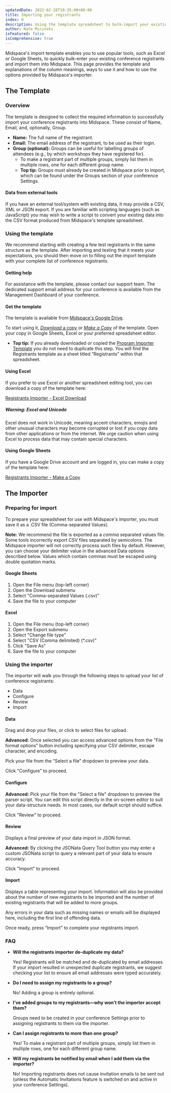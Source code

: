 ```yaml
---
updatedDate: 2022-02-28T10:35:00+00:00
title: Importing your registrants
index: 0
description: Using the template spreadsheet to bulk-import your existing registrants.
author: Nate Micinski
isFeatured: false
isComprehensive: true
---
```


Midspace's import template enables you to use popular tools, such as Excel or
Google Sheets, to quickly bulk-enter your existing conference registrants and import
them into Midspace. This page provides the template and explanations of the column
meanings, ways to use it and how to use the options provided by Midspace's importer.

## The Template

### Overview

The template is designed to collect the required information to successfully import your conference registrants into Midspace. These consist of Name, Email, and, optionally, Group.

- **Name:** The full name of the registrant.
- **Email:** The email address of the registrant, to be used as their login.
- **Group (optional):** Groups can be useful for labelling groups of attendees (e.g., by which workshops they have registered for).
  - To make a registrant part of multiple groups, simply list them in multiple rows, one for each different group name.
  - **Top tip:** Groups must already be created in Midspace prior to import, which can be found under the Groups section of your conference Settings.

#### Data from external tools

If you have an external tool/system with existing data, it may provide a CSV,
XML or JSON export. If you are familiar with scripting languages (such as
JavaScript) you may wish to write a script to convert your existing data into
the CSV format produced from Midspace's template spreadsheet.

### Using the template

We recommend starting with creating a few test registrants in the same structure
as the template. After importing and testing that it meets your expectations, you should then move on to filling out the import template with your complete list of conference registrants.

#### Getting help

For assistance with the template, please contact our support team. The dedicated
support email address for your conference is available from the Management
Dashboard of your conference.

#### Get the template

The template is available from [Midspace's Google
Drive](https://docs.google.com/spreadsheets/d/1XtQJPts8h59LNdIsShKRLMj4QndP97aC/edit?usp=sharing&ouid=101146156947887051687&rtpof=true&sd=true).

To start using it, [_Download_ a copy](#Using-Excel) or [_Make a
Copy_](#Using-Google-Sheets) of the template. Open your copy in Google Sheets,
Excel or your preferred spreadsheet editor.

- **Top tip:** If you already downloaded or copied the [Program Importer Template](https://resources.midspace.app/organizer-guides/getting-started/import/) you do not need to duplicate this step. You will find the Registrants template as a sheet titled “Registrants” within that spreadsheet.

#### Using Excel

If you prefer to use Excel or another spreadsheet editing tool, you can download
a copy of the template here:

[Registrants Importer - Excel Download](https://docs.google.com/spreadsheets/d/1XtQJPts8h59LNdIsShKRLMj4QndP97aC/export?format=xlsx)

##### Warning: Excel and Unicode

Excel does not work in Unicode, meaning accent characters, emojis and other
unusual characters may become corrupted or lost if you copy data from other
applications or from the internet. We urge caution when using Excel to process
data that may contain special characters.

#### Using Google Sheets

If you have a Google Drive account and are logged in, you can make a copy of the
template here:

[Registrants Importer - Make a Copy](https://docs.google.com/spreadsheets/d/1XtQJPts8h59LNdIsShKRLMj4QndP97aC/copy)

## The Importer

### Preparing for import

To prepare your spreadsheet for use with Midspace's importer, you must save it
as a .CSV file (Comma-separated Values).

**Note:** We recommend the file is exported as a _comma_ separated values file. Some tools
incorrectly export CSV files separated by semicolons. The Midspace importer will
not correctly process such files by default. However, you can choose your delimiter value in the advanced Data options described below. Values which contain commas must be escaped
using double quotation marks.

#### Google Sheets

1. Open the File menu (top-left corner)
2. Open the Download submenu
3. Select "Comma-separated Values (.csv)"
4. Save the file to your computer

#### Excel

1. Open the File menu (top-left corner)
2. Open the Export submenu
3. Select "Change file type"
4. Select "CSV (Comma delimited) (\*.csv)"
5. Click "Save As"
6. Save the file to your computer

### Using the importer

The importer will walk you through the following steps to upload your list of conference registrants:

- Data
- Configure
- Review
- Import

#### Data

Drag and drop your files, or click to select files for upload.

**Advanced:** Once selected you can access advanced options from the "File format options" button including specifying your CSV delimiter, escape character, and encoding.

Pick your file from the “Select a file” dropdown to preview your data.

Click "Configure" to proceed.

#### Configure

**Advanced:** Pick your file from the "Select a file" dropdown to preview the parser script. You can edit this script directly in the on-screen editor to suit your data-structure needs. In most cases, our default script should suffice.

Click "Review" to proceed.

#### Review

Displays a final preview of your data import in JSON format.

**Advanced:** By clicking the JSONata Query Tool button you may enter a custom JSONata script to query a relevant part of your data to ensure accuracy.

Click "Import" to proceed.

#### Import

Displays a table representing your import. Information will also be provided about the number of new registrants to be imported and the number of existing registrants that will be added to more groups.

Any errors in your data such as missing names or emails will be displayed here, including the first line of offending data.

Once ready, press “Import” to complete your registrants import.

### FAQ

- **Will the registrants importer de-duplicate my data?**

  Yes! Registrants will be matched and de-duplicated by email addresses. If your import resulted in unexpected duplicate registrants, we suggest checking your list to ensure all email addresses were typed accurately.

- **Do I need to assign my registrants to a group?**

  No! Adding a group is entirely optional.

- **I’ve added groups to my registrants—why won’t the importer accept them?**

  Groups need to be created in your conference Settings prior to assigning registrants to them via the importer.

- **Can I assign registrants to more than one group?**

  Yes! To make a registrant part of multiple groups, simply list them in multiple rows, one for each different group name.

- **Will my registrants be notified by email when I add them via the importer?**

  No! Importing registrants does not cause invitation emails to be sent out (unless the Automatic Invitations feature is switched on and active in your conference Settings).

